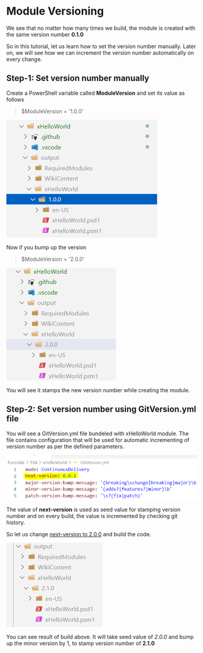 # Module Versioning


We see that no matter how many times we build, the module is created with the same version number **0.1.0**

So in this tutorial, let us learn how to set the version number manually.
Later on, we will see how we can increment the version number automatically on every change.

## **Step-1:** Set version number manually

Create a PowerShell variable called **ModuleVersion** and set its value as follows

> $ModuleVersion = '1.0.0'

![](./images/1.PNG)

Now if you bump up the version

> $ModuleVersion = '2.0.0'

![](./images/2.PNG)

You will see it stamps the new version number while creating the module.

## **Step-2:** Set version number using GitVersion.yml file

You will see a GitVersion.yml file bundeled with xHelloWorld module.
The file contains configuration that will be used for automatic incrementing of version number as per the defined parameters.


![](./images/5.PNG)


The value of **next-version** is used as seed value for stamping version number and on every build, the value is incremented by checking git history.

So let us change <u>next-version to 2.0.0</u> and build the code.

![](./images/6.PNG)


You can see result of build above. It will take seed value of *2.0.0* and bump up the minor version by 1, to stamp version number of **2.1.0**
